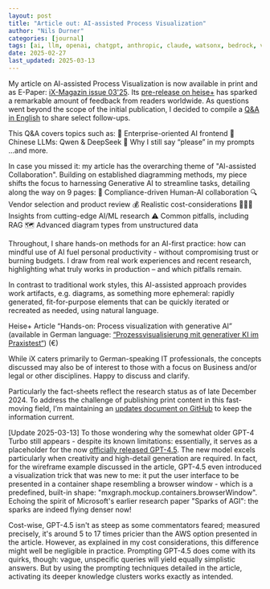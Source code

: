 ```yaml
---
layout: post
title: "Article out: AI-assisted Process Visualization"
author: "Nils Durner"
categories: [journal]
tags: [ai, llm, openai, chatgpt, anthropic, claude, watsonx, bedrock, vertexai, gemini]
date: 2025-02-27
last_updated: 2025-03-13
---
```


My article on AI-assisted Process Visualization is now available in print and as E-Paper: [iX-Magazin issue 03'25](https://www.heise.de/select/ix/2025/3/). Its [pre-release on heise+](https://heise.de/-10266093) has sparked a remarkable amount of feedback from readers worldwide. As questions went beyond the scope of the initial publication, I decided to compile a [Q&A in English](https://www.linkedin.com/pulse/qa-ai-assisted-process-visualization-nils-durner-qejce/?trackingId=HrNLH6FOSVmbrWyNYybDDg%3D%3D) to share select follow-ups.
 
This Q&A covers topics such as:
💼 Enterprise-oriented AI frontend
🥟 Chinese LLMs: Qwen & DeepSeek
🙏 Why I still say “please” in my prompts
…and more.
  
In case you missed it: my article has the overarching theme of "AI-assisted Collaboration".
Building on established diagramming methods, my piece shifts the focus to harnessing Generative AI to streamline tasks, detailing along the way on 9 pages:
🦾 Compliance-driven Human-AI collaboration
🔍 Vendor selection and product review
💰 Realistic cost-considerations
👩🏻‍🏫 Insights from cutting-edge AI/ML research
⚠️ Common pitfalls, including RAG
🗺️ Advanced diagram types from unstructured data

Throughout, I share hands-on methods for an AI-first practice: how can mindful use of AI fuel personal productivity - without compromising trust or burning budgets. I draw from real work experiences and recent research, highlighting what truly works in production – and which pitfalls remain. 

In contrast to traditional work styles, this AI-assisted approach provides work artifacts, e.g. diagrams, as something more ephemeral: rapidly generated, fit-for-purpose elements that can be quickly iterated or recreated as needed, using natural language.

Heise+ Article “Hands-on: Process visualization with generative AI” (available in German language: [“Prozessvisualisierung mit generativer KI im Praxistest“](https://www.heise.de/ratgeber/Prozessvisualisierung-mit-generativer-KI-im-Praxistest-10266093.html)) (€)

While iX caters primarily to German-speaking IT professionals, the concepts discussed may also be of interest to those with a focus on Business and/or legal or other disciplines. Happy to discuss and clarify. 

Particularly the fact-sheets reflect the research status as of late December 2024. To address the challenge of publishing print content in this fast-moving field, I’m maintaining an [updates document on GitHub](https://github.com/ndurner/Bildsprache---Supplemental-Notes) to keep the information current.

[Update 2025-03-13]
To those wondering why the somewhat older GPT-4 Turbo still appears - despite its known limitations: essentially, it serves as a placeholder for the now [officially released GPT-4.5](gpt-4.5). The new model excels particularly when creativity and high-detail generation are required. In fact, for the wireframe example discussed in the article, GPT-4.5 even introduced a visualization trick that was new to me: it put the user interface to be presented in a container shape resembling a browser window - which is a predefined, built-in shape: "mxgraph.mockup.containers.browserWindow". Echoing the spirit of Microsoft's earlier research paper "Sparks of AGI": the sparks are indeed flying denser now!

Cost-wise, GPT-4.5 isn't as steep as some commentators feared; measured precisely, it's around 5 to 17 times pricier than the AWS option presented in the article. However, as explained in my cost considerations, this difference might well be negligible in practice. Prompting GPT-4.5 does come with its quirks, though: vague, unspecific queries will yield equally simplistic answers. But by using the prompting techniques detailed in the article, activating its deeper knowledge clusters works exactly as intended.